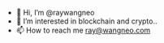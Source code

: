 - 👋 Hi, I’m @raywangneo
- 👀 I’m interested in blockchain and crypto..
- 📫 How to reach me ray@wangneo.com

<!---
raywangneo/raywangneo is a ✨ special ✨ repository because its `README.md` (this file) appears on your GitHub profile.
You can click the Preview link to take a look at your changes.
--->
